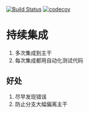 [![Build Status](https://travis-ci.com/Linbubin/test-ci.svg?branch=master)](https://travis-ci.com/Linbubin/test-ci)
[![codecov](https://codecov.io/gh/Linbubin/test-ci/branch/master/graph/badge.svg)](https://codecov.io/gh/Linbubin/test-ci)
# 持续集成
1. 多次集成到主干
2. 每次集成都用自动化测试代码

## 好处
1. 尽早发现错误
2. 防止分支大幅偏离主干